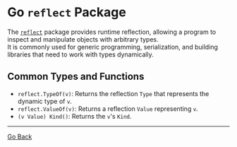 # Go `reflect` Package

The [`reflect`](https://pkg.go.dev/reflect) package provides runtime reflection, allowing a program to inspect and manipulate objects with arbitrary types.  
It is commonly used for generic programming, serialization, and building libraries that need to work with types dynamically.

## Common Types and Functions

- `reflect.TypeOf(v)`: Returns the reflection `Type` that represents the dynamic type of `v`.
- `reflect.ValueOf(v)`: Returns a reflection `Value` representing `v`.
- `(v Value) Kind()`: Returns the `v`'s `Kind`.

---

[Go Back](../../README.md)